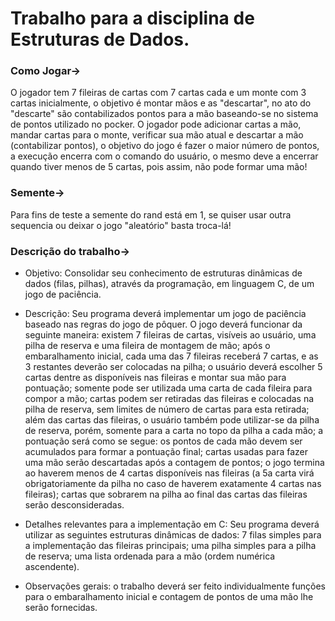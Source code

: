 # Trabalho para a disciplina de Estruturas de Dados.

### Como Jogar->
O jogador tem 7 fileiras de cartas com 7 cartas cada e um monte com 3 cartas inicialmente, o objetivo é montar mãos e as "descartar", no ato do "descarte" são contabilizados pontos para a mão baseando-se no sistema de pontos utilizado no pocker.
O jogador pode adicionar cartas a mão, mandar cartas para o monte, verificar sua mão atual e descartar a mão (contabilizar pontos), o objetivo do jogo é fazer o maior número de pontos, a execução encerra com o comando do usuário, o mesmo deve a encerrar quando tiver menos de 5 cartas, pois assim, não pode formar uma mão!

### Semente-> 
Para fins de teste a semente do rand está em 1, se quiser usar outra sequencia ou deixar o jogo "aleatório" basta troca-lá!

### Descrição do trabalho->
* Objetivo:
Consolidar seu conhecimento de estruturas dinâmicas de dados (filas, pilhas), através da programação, em linguagem C, de um jogo de paciência.

* Descrição:
Seu programa deverá implementar um jogo de paciência baseado nas regras do jogo de pôquer.
O jogo deverá funcionar da seguinte maneira:
existem 7 fileiras de cartas, visíveis ao usuário, uma pilha de reserva e uma fileira de montagem de mão;
após o embaralhamento inicial, cada uma das 7 fileiras receberá 7 cartas, e as 3 restantes deverão ser colocadas na pilha;
o usuário deverá escolher 5 cartas dentre as disponíveis nas fileiras e montar sua mão para pontuação;
somente pode ser utilizada uma carta de cada fileira para compor a mão;
cartas podem ser retiradas das fileiras e colocadas na pilha de reserva, sem limites de número de cartas para esta retirada;
além das cartas das fileiras, o usuário também pode utilizar-se da pilha de reserva, porém, somente para a carta no topo da pilha a cada mão;
a pontuação será como se segue: 
os pontos de cada mão devem ser acumulados para formar a pontuação final;
cartas usadas para fazer uma mão serão descartadas após a contagem de pontos;
o jogo termina ao haverem menos de 4 cartas disponíveis nas fileiras (a 5a carta virá obrigatoriamente da pilha no caso de haverem exatamente 4 cartas nas fileiras);
cartas que sobrarem na pilha ao final das cartas das fileiras serão desconsideradas.

* Detalhes relevantes para a implementação em C:
Seu programa deverá utilizar as seguintes estruturas dinâmicas de dados:
7 filas simples para a implementação das fileiras principais;
uma pilha simples para a pilha de reserva;
uma lista ordenada para a mão (ordem numérica ascendente).

* Observações gerais:
o trabalho deverá ser feito individualmente
funções para o embaralhamento inicial e contagem de pontos de uma mão lhe serão fornecidas.


